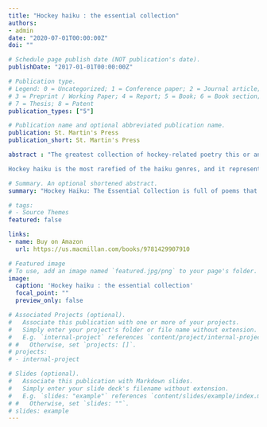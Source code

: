 ```yaml
---
title: "Hockey haiku : the essential collection"
authors:
- admin
date: "2020-07-01T00:00:00Z"
doi: ""

# Schedule page publish date (NOT publication's date).
publishDate: "2017-01-01T00:00:00Z"

# Publication type.
# Legend: 0 = Uncategorized; 1 = Conference paper; 2 = Journal article;
# 3 = Preprint / Working Paper; 4 = Report; 5 = Book; 6 = Book section;
# 7 = Thesis; 8 = Patent
publication_types: ["5"]

# Publication name and optional abbreviated publication name.
publication: St. Martin's Press
publication_short: St. Martin's Press

abstract : "The greatest collection of hockey-related poetry this or any house has ever published, and a watershed moment in American letters.

Hockey haiku is the most rarefied of the haiku genres, and it represents the perfect union of graceful brutality, ordered chaos, and the blood that courses through our veins...and onto the ice."

# Summary. An optional shortened abstract.
summary: "Hockey Haiku: The Essential Collection is full of poems that embody to perfection hockey's unique harmony of beauty and violence. "

# tags:
# - Source Themes
featured: false

links:
- name: Buy on Amazon
  url: https://us.macmillan.com/books/9781429907910

# Featured image
# To use, add an image named `featured.jpg/png` to your page's folder. 
image:
  caption: 'Hockey haiku : the essential collection'
  focal_point: ""
  preview_only: false

# Associated Projects (optional).
#   Associate this publication with one or more of your projects.
#   Simply enter your project's folder or file name without extension.
#   E.g. `internal-project` references `content/project/internal-project/index.md`.
# #   Otherwise, set `projects: []`.
# projects:
# - internal-project

# Slides (optional).
#   Associate this publication with Markdown slides.
#   Simply enter your slide deck's filename without extension.
#   E.g. `slides: "example"` references `content/slides/example/index.md`.
# #   Otherwise, set `slides: ""`.
# slides: example
---
```



